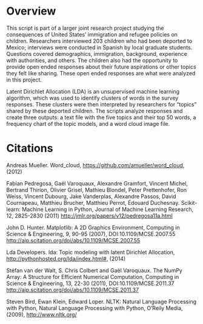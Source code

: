 # Overview

This script is part of a larger joint research project studying the consequences of United States’ immigration and refugee policies on children. Researchers interviewed 203 children who had been deported to Mexico; interviews were conducted in Spanish by local graduate students. Questions covered demographics, immigration, background, experience with authorities, and others. The children also had the opportunity to provide open ended responses about their future aspirations or other topics they felt like sharing. These open ended responses are what were analyzed in this project. 

Latent Dirichlet Allocation (LDA) is an unsupervised machine learning algorithm, which was used to identify clusters of words in the survey responses. These clusters were then interpreted by researchers for “topics” shared by these deported children. The scripts analyze responses and create three outputs: a text file with the five topics and their top 50 words, a frequency chart of the topic models, and a word cloud image file.

# Citations

Andreas Mueller. Word_cloud, https://github.com/amueller/word_cloud, (2012)

Fabian Pedregosa, Gaël Varoquaux, Alexandre Gramfort, Vincent Michel, Bertrand Thirion, Olivier Grisel, Mathieu Blondel, Peter Prettenhofer, Ron Weiss, Vincent Dubourg, Jake Vanderplas, Alexandre Passos, David Cournapeau, Matthieu Brucher, Matthieu Perrot, Édouard Duchesnay. Scikit-learn: Machine Learning in Python, Journal of Machine Learning Research, 12, 2825-2830 (2011) http://jmlr.org/papers/v12/pedregosa11a.html

John D. Hunter. Matplotlib: A 2D Graphics Environment, Computing in Science & Engineering, 9, 90-95 (2007), DOI:10.1109/MCSE.2007.55 http://aip.scitation.org/doi/abs/10.1109/MCSE.2007.55

Lda Developers. lda: Topic modeling with latent Dirichlet Allocation, http://pythonhosted.org/lda/index.html#, (2014) 

Stéfan van der Walt, S. Chris Colbert and Gaël Varoquaux. The NumPy Array: A Structure for Efficient Numerical Computation, Computing in Science & Engineering, 13, 22-30 (2011), DOI:10.1109/MCSE.2011.37 http://aip.scitation.org/doi/abs/10.1109/MCSE.2011.37

Steven Bird, Ewan Klein, Edward Loper. NLTK: Natural Language Processing with Python, Natural Language Processing with Python, O’Reily Media, (2009), http://www.nltk.org/ 
